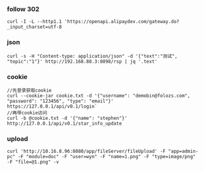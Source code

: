 ### follow 302
`curl -I -L --http1.1 'https://openapi.alipaydev.com/gateway.do?_input_charset=utf-8`

### json
`curl -s -H "Content-type: application/json" -d '{"text":"测试", "topic":"1"}' http://192.168.88.3:8098/rsp | jq '.text'`

### cookie
```
//先登录获取cookie
curl --cookie-jar cookie.txt -d '{"username": "demobin@folozs.com", "password": "123456", "type": "email"}' https://127.0.0.1/api/v0.1/login`
//再带cookie访问
curl -b @cookie.txt -d '{"name": "stephen"}' http://127.0.0.1/api/v0.1/star_info_update
```

### upload
```
curl 'http://10.16.8.96:8080/app/fileServer/fileUpload' -F "app=admin-pc" -F "module=doc" -F "user=wyn" -F "name=1.png" -F "type=image/png" -F "file=@1.png" -v
```
